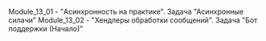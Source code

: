 Module_13_01 - "Асинхронность на практике". Задача "Асинхронные силачи"
Module_13_02 - "Хендлеры обработки сообщений". Задача "Бот поддержки (Начало)"
